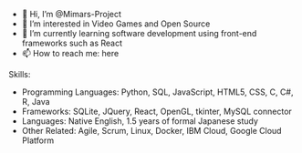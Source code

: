 - 👋 Hi, I’m @Mimars-Project
- 👀 I’m interested in Video Games and Open Source
- 🌱 I’m currently learning software development using front-end frameworks such as React
- 📫 How to reach me: here

Skills:
- Programming Languages: Python, SQL, JavaScript, HTML5, CSS, C, C\#, R, Java
- Frameworks: SQLite, JQuery, React, OpenGL, tkinter, MySQL connector
- Languages: Native English, 1.5 years of formal Japanese study
- Other Related: Agile, Scrum, Linux, Docker, IBM Cloud, Google Cloud Platform

<!---
Mimars-Project/Mimars-Project is a ✨ special ✨ repository because its `README.md` (this file) appears on your GitHub profile.
You can click the Preview link to take a look at your changes.
--->
